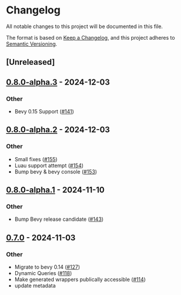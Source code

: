 # Changelog

All notable changes to this project will be documented in this file.

The format is based on [Keep a Changelog](https://keepachangelog.com/en/1.0.0/),
and this project adheres to [Semantic Versioning](https://semver.org/spec/v2.0.0.html).

## [Unreleased]

## [0.8.0-alpha.3](https://github.com/makspll/bevy_mod_scripting/compare/bevy_script_api-v0.8.0-alpha.2...bevy_script_api-v0.8.0-alpha.3) - 2024-12-03

### Other

- Bevy 0.15 Support ([#141](https://github.com/makspll/bevy_mod_scripting/pull/141))

## [0.8.0-alpha.2](https://github.com/makspll/bevy_mod_scripting/compare/bevy_script_api-v0.8.0-alpha.1...bevy_script_api-v0.8.0-alpha.2) - 2024-12-03

### Other

- Small fixes ([#155](https://github.com/makspll/bevy_mod_scripting/pull/155))
- Luau support attempt ([#154](https://github.com/makspll/bevy_mod_scripting/pull/154))
- Bump bevy & bevy console ([#153](https://github.com/makspll/bevy_mod_scripting/pull/153))

## [0.8.0-alpha.1](https://github.com/makspll/bevy_mod_scripting/compare/bevy_script_api-v0.8.0-alpha.0...bevy_script_api-v0.8.0-alpha.1) - 2024-11-10

### Other

- Bump Bevy release candidate ([#143](https://github.com/makspll/bevy_mod_scripting/pull/143))

## [0.7.0](https://github.com/makspll/bevy_mod_scripting/compare/bevy_script_api-v0.6.0...bevy_script_api-v0.7.0) - 2024-11-03

### Other

- Migrate to bevy 0.14 ([#127](https://github.com/makspll/bevy_mod_scripting/pull/127))
- Dynamic Queries ([#118](https://github.com/makspll/bevy_mod_scripting/pull/118))
- Make generated wrappers publically accessible ([#114](https://github.com/makspll/bevy_mod_scripting/pull/114))
- update metadata
